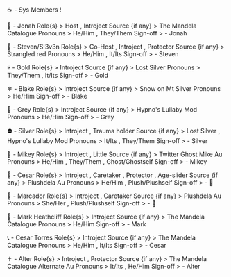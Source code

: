 ☕ - Sys Members !

👻 - Jonah 
Role{s} > Host , Introject
Source {if any} > The Mandela Catalogue
Pronouns > He/Him , They/Them
Sign-off > - Jonah

🌹 - Steven/S!3v3n
Role{s} > Co-Host , Introject , Protector
Source {if any} > Strangled red
Pronouns > He/Him , It/Its
Sign-off > - Steven

💀 - Gold
Role{s} > Introject
Source {if any} > Lost Silver
Pronouns > They/Them , It/Its
Sign-off > - Gold

❄ - Blake
Role{s} > Introject
Source {if any} > Snow on Mt Silver
Pronouns > He/Him
Sign-off > - Blake

💛 - Grey
Role{s} > Introject
Source {if any} > Hypno's Lullaby Mod
Pronouns > He/Him
Sign-off > - Grey

⛔ - Silver 
Role{s} > Introject , Trauma holder
Source {if any} > Lost Silver , Hypno's Lullaby Mod
Pronouns > It/Its , They/Them
Sign-off > - Silver

💙 - Mikey
Role{s} > Introject ,  Little
Source {if any} > Twitter Ghost Mike Au
Pronouns > He/Him , They/Them , Ghost/Ghostself
Sign-off > - Mikey

🧸 - Cesar
Role{s} > Introject , Caretaker , Protector , Age-slider
Source {if any} > Plushdela Au
Pronouns > He/Him , Plush/Plushself
Sign-off > - 🧸

🐇 - Marcador
Role{s} > Introject , Caretaker
Source {if any} > Plushdela Au
Pronouns > She/Her , Plush/Plushself
Sign-off > - 🐇

📓 - Mark Heathcliff
Role{s} > Introject
Source {if any} > The Mandela Catalogue
Pronouns > He/Him
Sign-off > - Mark

📞 - Cesar Torres
Role{s} > Introject
Source {if any} > The Mandela Catalogue
Pronouns > He/Him , It/Its
Sign-off > - Cesar

✝️ - Alter
Role{s} > Introject , Protector
Source {if any} > The Mandela Catalogue Alternate Au
Pronouns > It/Its , He/Him
Sign-off > - Alter
